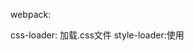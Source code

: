 webpack:

css-loader: 加载.css文件
style-loader:使用<style>将css-loader内部样式注入到我们的HTML页面

1、source-map的作用：
    由于打包之后的文件，是通过解析（Es6转Es5）和压缩的，所以在调试上不是很容易定位错误，所以需要使用source-map为我们提供一种对应编译文件和源文件的方法，是的
    编译后的代码可读性高，也更容易调试；

    devtool：
       source-map
                在一个单独的文件中产生一个完整且功能完全的文件。这个文件具有最好的source map，但是它会减慢打包速度；
       cheap-module-source-map
                在一个单独的文件中生成一个不带列映射的map，不带列映射提高了打包速度，但是也使得浏览器开发者工具只能对应到具体的行，不能对应到具体的列（符号），会对调试造成不便；
       eval-source-map
                使用eval打包源文件模块，在同一个文件中生成干净的完整的source map。这个选项可以在不影响构建速度的前提下生成完整的sourcemap，但是对打包后输出的JS文件的执行具有性能和安全的隐患。在开发阶段这是一个非常好的选项，在生产阶段则一定不要启用这个选项；
       cheap-module-eval-source-map
                这是在打包文件时最快的生成source map的方法，生成的Source Map 会和打包后的JavaScript文件同行显示，没有列映射，和eval-source-map选项具有相似的缺点；


    注：
        对小到中型的项目中，eval-source-map是一个很好的选项，再次强调你只应该开发阶段使用它
        cheap-module-eval-source-map方法构建速度更快，但是不利于调试，推荐在大型项目考虑时间成本时使用。

2、webpack可能需要全局引入一些库：例如JQuery，Lodash，可以有两种方式：
    1）使用 webpack.ProvidePlugin 在全局引入：
        new webpack.ProvidePlugin({
            $: 'jquery',
            jQuery: 'jquery',
            'window.jQuery': 'jquery',
            'window.$': 'jquery',
        });
    2）使用 expose-loader，
    npm install --save expose-loader

    {
       test: require.resolve('jquery'),
       use: [{
          loader: 'expose-loader',
          options: 'jQuery'
       },{
          loader: 'expose-loader',
          options: '$'
       }]
    }

    使用：require('jquery')


    因为该项目用ES6，所以需要babel转换

    　　安装babel：npm install babel-preset-es2015 --save-dev

    　　配置.babelrc文件：{"presets": ["es2015"]}

    　　到目前为止，在命令行输入：npm run build，就可以正常打开本地的index.html文件了

    3、webpack-dev-middleware与webpack-hot-middleware用于本地开发

    webpack-dev-middleware是对更改的文件进行监控，编译,重新打包，但是该插件不会将文件打包到真是硬盘上，
    而是打包到内存中，通过webpack.config.js获取到webpack文件，随后将其打包到内存中

     webpack-hot-middleware为一中间层插件，用于热加载更新网页，需基于webpack-dev-middleware

     安装 webpack, webpack-dev-middleware, style-loader, css-loader

     首先这两个插件组合起来是可以实现页面的热刷新工作， 而做到这一点，首先要对更改的文件进行监控，编译，而这个webpack-dev-middleware就是干这个的，专业点叫做伺服器，而webpack-hot-middleware 是用来进行页面的热重载的。而且这些文件资源并不会出现在真实的路径里，而是保存在内存中，如果文件改变，这个伺服器就不在去请求旧的文件，而是延迟请求直到新的文件编译完成。


     可以用用express库和webpack-dev-middleware组合的本地服务器，他们的组合的功能和webpack-dev-server功能一样，一般用它们组合起来更轻便灵巧。


4、多页面开发，dev（开发环境不提取css，以便在使用时可以实时刷新样式）

5、前后端分离后的接口调用跨域处理方式
情景：
前后端分离，本地前端开发调用接口会有跨域问题，一般有以下3种解决方法：
1）. 后端接口打包到本地运行（缺点：每次后端更新都要去测试服下一个更新包，还要在本地搭建java运行环境，麻烦）
2）. CORS跨域：后端接口在返回的时候，在header中加入'Access-Control-Allow-origin':* 之类的（有的时候后端不方便这样处理，前端就蛋疼了）
3）. 用nodejs搭建本地http服务器，并且判断访问接口URL时进行转发，完美解决本地开发时候的跨域问题。

6、提取公共方法，整理成npm包进行发布




